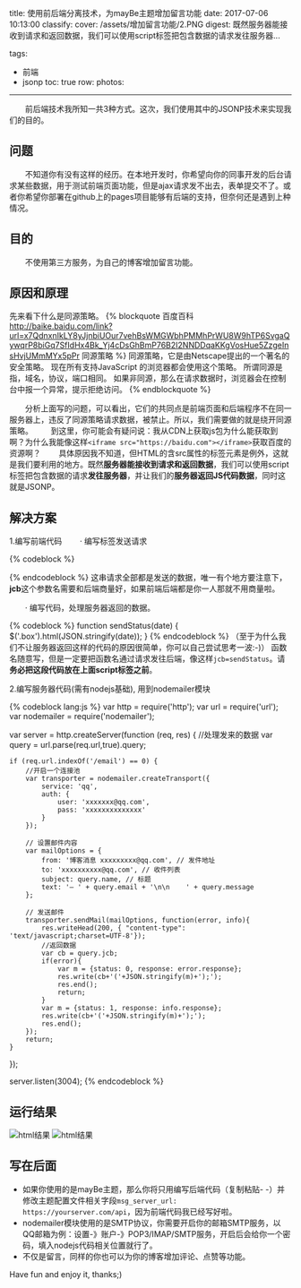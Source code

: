 title: 使用前后端分离技术，为mayBe主题增加留言功能
date: 2017-07-06 10:13:00
classify:
cover: /assets/增加留言功能/2.PNG
digest: 既然服务器能接收到请求和返回数据，我们可以使用script标签把包含数据的请求发往服务器...

tags:
- 前端
- jsonp
toc: true
row:
photos:
---

&emsp;&emsp;前后端技术我所知一共3种方式。这次，我们使用其中的JSONP技术来实现我们的目的。

## 问题
&emsp;&emsp;不知道你有没有这样的经历。在本地开发时，你希望向你的同事开发的后台请求某些数据，用于测试前端页面功能，但是ajax请求发不出去，表单提交不了。或者你希望你部署在github上的pages项目能够有后端的支持，但奈何还是遇到上种情况。

## 目的
&emsp;&emsp;不使用第三方服务，为自己的博客增加留言功能。

## 原因和原理
先来看下什么是同源策略。
{% blockquote 百度百科 http://baike.baidu.com/link?url=x7QdnxnIkLY8yJjnbiUOur7vehBsWMGWbhPMMhPrWU8W9hTP6SvgaQywqrP8biGq7SfIdHx4Bk_Yj4cDsGhBmP76B2I2NNDDqaKKgVosHue5ZzgeInsHvjUMmMYx5pPr 同源策略 %}
同源策略，它是由Netscape提出的一个著名的安全策略。
现在所有支持JavaScript 的浏览器都会使用这个策略。
所谓同源是指，域名，协议，端口相同。
如果非同源，那么在请求数据时，浏览器会在控制台中报一个异常，提示拒绝访问。
{% endblockquote  %}

&emsp;&emsp;分析上面写的问题，可以看出，它们的共同点是前端页面和后端程序不在同一服务器上，违反了同源策略请求数据，被禁止。所以，我们需要做的就是绕开同源策略。
&emsp;&emsp;到这里，你可能会有疑问说：我从CDN上获取js包为什么能获取到啊？为什么我能像这样```<iframe src="https://baidu.com"></iframe>```获取百度的资源啊？
&emsp;&emsp;具体原因我不知道，但HTML的含src属性的标签元素是例外，这就是我们要利用的地方。既然**服务器能接收到请求和返回数据**，我们可以使用script标签把包含数据的请求**发往服务器**，并让我们的**服务器返回JS代码数据**，同时这就是JSONP。

## 解决方案

1.编写前端代码
&emsp;&emsp;· 编写标签发送请求

{% codeblock %}
 <script type="text/javascript" src="https://api.55to.top/email?email=a@b.com&name=tester1&message=功能测试&jcb=sendStatus"></script>
{% endcodeblock %}
这串请求全部都是发送的数据，唯一有个地方要注意下，**jcb**这个参数名需要和后端商量好，如果前端后端都是你一人那就不用商量啦。

&emsp;&emsp;· 编写代码，处理服务器返回的数据。

{% codeblock %}
function sendStatus(date) {
    $('.box').html(JSON.stringify(date));
}
{% endcodeblock %}
（至于为什么我们不让服务器返回这样的代码的原因很简单，你可以自己尝试思考一波:-)）
函数名随意写，但是一定要把函数名通过请求发往后端，像这样`jcb=sendStatus`。请**务必把这段代码放在上面script标签之前**。

2.编写服务器代码(需有nodejs基础), 用到nodemailer模块

{% codeblock lang:js %}
var http = require('http');
var url = require('url');
var nodemailer = require('nodemailer');

var server = http.createServer(function (req, res) {
    //处理发来的数据
    var query = url.parse(req.url,true).query;

    if (req.url.indexOf('/email') == 0) {
        //开启一个连接池
        var transporter = nodemailer.createTransport({
            service: 'qq',
            auth: {
                user: 'xxxxxxx@qq.com',
                pass: 'xxxxxxxxxxxxxx'
            }
        });

        // 设置邮件内容
        var mailOptions = {
            from: '博客消息 xxxxxxxxx@qq.com', // 发件地址
            to: 'xxxxxxxxxx@qq.com', // 收件列表
            subject: query.name, // 标题
            text: '— ' + query.email + '\n\n    ' + query.message
        };

        // 发送邮件
        transporter.sendMail(mailOptions, function(error, info){
            res.writeHead(200, { "content-type": 'text/javascript;charset=UTF-8'});
            //返回数据
            var cb = query.jcb;
            if(error){
                var m = {status: 0, response: error.response};
                res.write(cb+'('+JSON.stringify(m)+');');
                res.end();
                return;
            }
            var m = {status: 1, response: info.response};
            res.write(cb+'('+JSON.stringify(m)+');');
            res.end();
        });
        return;
    }
});

server.listen(3004);
{% endcodeblock %}

## 运行结果
![html结果](/assets/增加留言功能/1.PNG)
![html结果](/assets/增加留言功能/2.PNG)

## 写在后面
- 如果你使用的是mayBe主题，那么你将只用编写后端代码（复制粘贴- -）并修改主题配置文件相关字段`msg_server_url: https://yourserver.com/api`，因为前端代码我已经写好啦。
- nodemailer模块使用的是SMTP协议，你需要开启你的邮箱SMTP服务，以QQ邮箱为例：设置-》账户-》POP3/IMAP/SMTP服务，开启后会给你一个密码，填入nodejs代码相关位置就行了。
- 不仅是留言，同样的你也可以为你的博客增加评论、点赞等功能。

Have fun and enjoy it, thanks;)